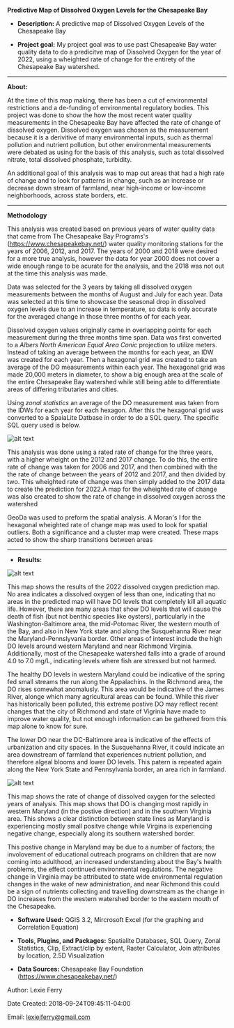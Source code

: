 **Predictive Map of Dissolved Oxygen Levels for the Chesapeake Bay**

- **Description:** A predictive map of Dissolved Oxygen Levels of the Chesapeake Bay

- **Project goal:** My project goal was to use past Chesapeake Bay water quality data to do a predicitve map of Dissolved Oxygen for the year of 2022, using a wheighted rate of change for the entirety of the Chesapeake Bay watershed.
---

**About:** 

At the time of this map making, there has been a cut of environmental restrictions and a de-funding of environmental regulatory bodies. This project was done to show the how the most recent water quality measurements in the Chesapeake Bay have affected the rate of change of dissolved oxygen. Dissolved oxygen was chosen as the measurement because it is a derivitive of many environmental inputs, such as thermal pollution and nutrient pollution, but other environmental measurements were debated as using for the basis of this analysis, such as total dissolved nitrate, total dissolved phosphate, turbidity.

An additional goal of this analysis was to map out areas that had a high rate of change and to look for patterns in change, such as an increase or decrease down stream of farmland, near high-income or low-income neighborhoods, across state borders, etc.

---

**Methodology** 

This analysis was created based on previous years of water quality data that came from The Chesapeake Bay Programs's (https://www.chesapeakebay.net/) water quality monitoring stations for the years of 2006, 2012, and 2017. The years of 2000 and 2018 were desired for a more true analysis, however the data for year 2000 does not cover a wide enough range to be acurate for the analysis, and the 2018 was not out at the time this analysis was made.

Data was selected for the 3 years by taking all dissolved oxygen measurements between the months of August and July for each year. Data was selected at this time to showcase the seasonal drop in dissolved oxygen levels due to an increase in temperature, so data is only accurate for the averaged change in those three months of for each year.

Dissolved oxygen values originally came in overlapping points for each measurement during the three months time span. Data was first converted to a *Albers North American Equal Area Conic* projection to utilize meters. Instead of taking an average between the months for each year, an IDW was created for each year. Then a hexagonal grid was created to take an average of the DO measurements within each year. The hexagonal grid was made 20,000 meters in diameter, to show a big enough area at the scale of the entire Chesapeake Bay watershed while still being able to differentiate areas of differing tributaries and cities.

Using *zonal statistics* an average of the DO measurement was taken from the IDWs for each year for each hexagon. After this the hexagonal grid was converted to a SpaiaLite Datbase in order to do a SQL query. The specific SQL query used is below.

![alt text](https://github.com/lexiejferry/lexiejferry.github.io/blob/master/DOmap/SQL.JPG "SQL")

This analysis was done using a rated rate of change for the three years, with a higher wheight on the 2012 and 2017 change. To do this, the entire rate of change was taken for 2006 and 2017, and then combined with the the rate of change between the years of 2012 and 2017, and then divided by two. This wheighted rate of change was then simply added to the 2017 data to create the prediction for 2022.A map for the wheighted rate of change was also created to show the rate of change in dissolved oxygen across the watershed

GeoDa was used to preform the spatial analysis. A Moran's I for the hexagonal wheighted rate of change map was used to look for spatial outliers. Both a significance and a cluster map were created. These maps acted to show the sharp transitions between areas

---

- **Results:** 

![alt text](https://github.com/lexiejferry/lexiejferry.github.io/blob/master/DOmap/DO_Prediction.png "Dissolved Oxygen Map")

This map shows the results of the 2022 dissolved oxygen prediction map. No area indicates a dissolved oxygen of less than one, indicating that no areas in the predicted map will have DO levels that completely kill all aquatic life. However, there are many areas that show DO levels that will cause the death of fish (but not benthic species like oysters), particularly in the Washington-Baltimore area, the mid-Potomac River, the western mouth of the Bay, and also in New York state and along the Susquehanna River near the Maryland-Pennslyvania border. Other areas of interest include the high DO levels around western Maryland and near Richmond Virginia. Additionally, most of the Chesapeake watershed falls into a grade of around 4.0 to 7.0 mg/L, indicating levels where fish are stressed but not harmed.

The healthy DO levels in western Maryland could be indicative of the spring fed small streams the run along the Appalachins. In the Richmond area, the DO rises somewhat anomalusly. This area would be indicative of the James River, alonge which many agricultural areas can be found. While this river has historically been polluted, this extreme postive DO may reflect recent changes that the city of Richmond and state of Vigrinia have made to improve water quality, but not enough information can be gathered from this map alone to know for sure.

The lower DO near the DC-Baltimore area is indicative of the effects of urbanization and city spaces. In the Susquehanna River, it could indicate an area downstream of farmland that experiences nutrient pollution, and therefore algeal blooms and lower DO levels. This patern is repeated again along the New York State and Pennsylvania border, an area rich in farmland.

![alt text](https://github.com/lexiejferry/lexiejferry.github.io/blob/master/DOmap/wheighted_change.png "Dissolved Oxygen Map")

This map shows the rate of change of dissolved oxygen for the selected years of analysis. This map shows that DO is changing most rapidly in western Maryland (in the postive direction) and in the southern Virginia area. This shows a clear distinction between state lines as Maryland is experiencing mostly small positve change while Virgina is experiencing negative change, especially along its southern watershed border.

This postive change in Maryland may be due to a number of factors; the involovement of educational outreach programs on children that are now coming into adulthood, an increased understanding about the Bay's health problems, the effect continued environmental regulations. The negative change in Virginia may be attributed to state wide environmental regulation changes in the wake of new administration, and near Richmond this could be a sign of nutrients collecting and travelling downstream as the change in DO increases from the western watershed border to the eastern mouth of the Chesapeake.

- **Software Used:** QGIS 3.2, Mircrosoft Excel (for the graphing and Correlation Equation)

- **Tools, Plugins, and Packages:** Spatialite Databases, SQL Query, Zonal Statistics, Clip, Extract/clip by extent, Raster Calculator, Join attributes by location, 2.5D Visualization

- **Data Sources:** Chesapeake Bay Foundation (https://www.chesapeakebay.net/)

Author: Lexie Ferry

Date Created:   2018-09-24T09:45:11-04:00

Email:  lexiejferry@gmail.com
